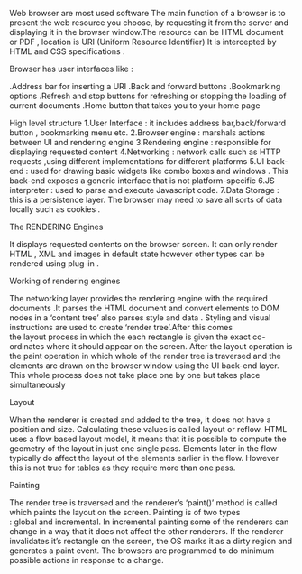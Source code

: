 Web browser are most used software The main function of a browser is to present the web resource you choose, by requesting it from the server and displaying it in the browser window.The resource can be HTML document or PDF , location is URI (Uniform Resource Identifier)
It is intercepted by HTML and  CSS specifications .

Browser has user interfaces like :

.Address bar for inserting a URI
.Back and forward buttons
.Bookmarking options
.Refresh and stop buttons for refreshing or stopping the loading of current documents
.Home button that takes you to your home page

High level structure
1.User Interface : it includes address bar,back/forward button , bookmarking menu etc.
2.Browser engine : marshals actions between UI and rendering engine
3.Rendering engine : responsible for displaying requested content
4.Networking : network calls such as HTTP requests ,using different implementations for different platforms
5.UI back-end : used for drawing basic widgets like combo boxes and windows . This back-end exposes a generic  interface that is not platform-specific 
6.JS interpreter : used to parse and execute Javascript code.
7.Data Storage : this is a persistence layer. The browser may need to save all sorts of data locally such as cookies .






The RENDERING Engines

It displays requested contents on the  browser screen. It can only render HTML , XML and images in default state however other types can be rendered using plug-in .

Working of rendering engines 


The networking layer provides the rendering engine with the required documents .It parses the HTML document and convert elements to DOM nodes in a ‘content tree’ also parses style and data . Styling and visual instructions are used to create ‘render tree’.After this comes the layout process in which the each rectangle is given the exact co-ordinates where it should appear on the screen. After the layout operation is the paint operation in which whole of the render tree is traversed and the elements are drawn on the browser window using the UI back-end layer. This whole process does not take place one by one but takes place simultaneously



Layout

When the renderer is created and added to the tree, it does not have a position and size. Calculating these values is called layout or reflow. HTML uses a flow based layout model, it means that it is possible to compute the geometry of the layout in just one single pass. Elements later in the flow typically do affect the layout of the elements earlier in the flow. However this is not true for tables as they require more than one pass.



Painting

The render tree is traversed and the renderer’s ‘paint()’ method is called which paints the layout on the screen.
Painting is of two types : global and incremental. In incremental painting some of the renderers can change in a way that it does not affect the other renderers. If the renderer invalidates it’s rectangle on the screen, the OS marks it as a dirty region and generates a paint event.
The browsers are programmed to do minimum possible actions in response to a change.